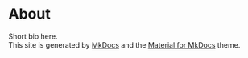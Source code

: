 ﻿# About

Short bio here.  
This site is generated by [MkDocs](https://www.mkdocs.org/) and the [Material for MkDocs](https://squidfunk.github.io/mkdocs-material/) theme.
